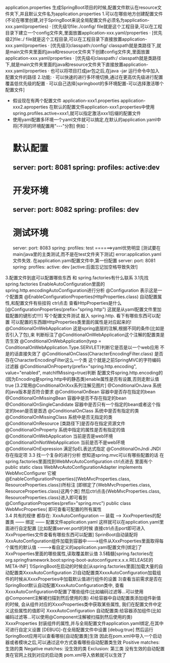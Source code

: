 application.properties
生成SpringBoot项目的时候,配置文件默认在resource文件夹下,并且默认文件名为application.properties
1.可以在哪些地方创建配置文件(不论在哪里创建,对于SpringBoot来说全局配置文件必须名为application-xxx.yaml/properties)
· [优先级1]file:./config/ file就是这个工程目录,可以在工程目录下建立一个config文件夹,里面放置application-xxx.yaml/properties
· [优先级2]file:./        file就是这个工程目录,可以在工程目录下直接放置application-xxx.yaml/properties
· [优先级3]classpath:/config/ classpath就是类路径下,就是main文件夹里面的java和resource文件夹下创建config文件夹,里面放置application-xxx.yaml/properties
· [优先级4]classpath:/        classpath就是类路径下,就是main文件夹里面的java和resource文件夹下直接放置application-xxx.yaml/properties
· 也可以将项目打成jar包之后,在java -jar 运行命令中加入 配置文件的路径
2.功能:
· 可以快速的进行多环境切换,通过在更高优先级进行配置覆盖低优先级的配置
· 可以自己选择[springboot的多环境配置-可以选择激活哪个配置文件]
  - 假设现在有两个配置文件 application-xxx1.properties  application-xxx2.aproperties
  在默认的配置文件application-xxx1.properties中使用spring.profiles.active=xxx1,就可以指定激活xxx1后缀的配置文件
  - 使用yaml配置多环境一个yaml文件就可以搞定,在默认的application.yaml中将[不同的环境配置用"---"分割]
    例如：
    # 默认配置
    server:
      port: 8081
    spring:
      profiles:
        active:dev
    ---
    # 开发环境
    server:
      port: 8082
    spring:
      profiles: dev
    ---
    # 测试环境
    server:
      port: 8083
    spring:
      profiles: test
======>yaml优势明显
[测试要在main/java里的主类测试,而不是在test文件夹下测试]
error:application.yaml文件失效.
在application.yaml配置文件中,第一份配置
server:
  port: 8081
spring:
  profiles:
    active: dev
[active:后面忘记加空格导致失效!]

3.配置文件到底可以配置哪些东西 和 spring.factories有什么联系
3.1先找spring.factories EnableAutoConfiguration里面的spring.http.encodingAutoConfiguration进行分析
@Configuration 表示这是一个配置类 
@EnableConfigurationProperties(HttpProperties.class) 自动配置属性,和配置文件有些挂钩
 ctrl点击 查看HttpProperties是什么 
 [@ConfigurationProperties(prefix="spring.http") 这就是从yaml配置文件里加载配置的键形式!!!!]
 写个配置文件测试 敲入 spring.http. 看下有哪些东西可以配置
 可以配置的东西跟HttpProperties类里面的属性是对应起来的!
@ConditionalOnWebApplication 这是spring底层的注解,根据不同的条件(比如是否引入了包),来
 判断标注了@ConditionalOnWebApplication这个注解的配置类是否生效
 @ConditionalOnWebApplication(tyep = ConditionalOnWebApplication.Type.SERVLET)判断它是否是以一个web应用
 不是的话直接失效了
@ConditionalOnClass(CharacterEncodingFilter.class) 是否存在CharacterEncodingFilter这么一个类
 这个就是之前SpringMVC的字符编码过滤器
@ConditionalOnProperty(prefix="spring.http.encoding", value="enabled", matchIfMissing=true)判断
 配置文件spring.http.encoding的(因为Encoding是spring.http中的静态类)enable属性是否有设置,否则走默认值true
[3.2常用@ConditionalOnXxx系列注解见图片]
@ConditionalOnJava 系统的java版本是否符合要求
@ConditionalOnBean 容器中是否存在指定的bean
@ConditionalOnMissingBean 容器中是否不存在指定的bean
@ConditionalOnSingleCandidate 容器中是否只有一个指定的bean或者这个指定的bean是否是首选
@ConditionalOnClass 系统中是否有指定的类
@ConditionalOnMissingClass 系统中是否无指定的类
@ConditionalOnResource [类路径下]是否存在指定资源文件
@ConditionalOnProperty 系统中指定的属性是否有指定的值
@ConditionalOnWebApplication 当前是否是web环境
@ConditionalOnNotWebApplication 当前是否不是web环境
@ConditionalOnExpression 满足SpEL表达式指定
@ConditionalOnJndi JNDI存在指定项
3.3 找一个复杂的进行分析
想知道spring.mvc可以有哪些配置的话
在spring.factories里面找到WebMvcAutoConfiguration ctrl点进去
里面有个public static class WebMvcAutoConfigurationAdapter implements WebMvcConfigurer
它被@EnableConfigurationProperties({WebMvcProperties.class, ResourceProperties.class})所标注
[即绑定了{WebMvcProperties.class, ResourceProperties.class}这两个类]
然后ctrl点击{WebMvcProperties.class, ResourceProperties.class}进入即可看到
@ConfigurationProperties(prefix="spring.mvc")
public class WebMvcProperties{
即可查看可配置的所有属性   
3.4 共有的规律 都存在:
XxxAutoConfiguration — 装载 —> XxxProperties的配置类 —— 绑定 —— 配置文件application.yaml
这样就可以在application.yaml里面进行自定配置
[比如配置server.port的时候 直接ctrl点击port即可进入XxxProperties文件查看有哪些东西可以配置]
SprinBoot自动装配将XxxAutoConfiguration组件加载到容器中--->组件从XxxProperties里面取得每个属性的默认值
---->看自定义的application.yaml配置文件[绑定]了XxxProperties里面的哪些属性,读取覆盖默认值
3.5精髓[spring.factories在org.springframework.boot:spring-boot-autoconfigure:x.x.x.RELEASE的META-INF]
1)SpringBoot在启动的时候会[从spring.factories里面]加载大量的自动配置类XxxxAutoConfiguration
2)自动配置类XxxxAutoConfiguration加载组件的时候从XxxxProperties中加载默认值进行组件的设置
3)查看当前需求是否在SpringBoot默认自动配置XxxxAutoConfiguration类中,
  查看XxxxAutoConfiguration中配置了哪些组件(比如编码过滤等...可以使用@Component注解被扫描到然后使用的类)
4)给容器中自动配置类添加组件新值的时候, 会从组件对应的XxxxProperties类中获取某些属性,
  我们在配置文件中定义这些属性的值即可
XxxxAutoConfiguration 自动配置类:给容器添加组件(比如编码过滤等...可以使用@Component注解被扫描到然后使用的类)
XxxxProperties 封装组件的属性,并与全局配置文件application.yaml绑定,在其中可进行自定义设置
[DEBUG]-在全局配置文件中设置 [debug:true] 然后运行SpringBoot应用可以查看哪些[自动配置类]生效
因此在pom.xml中导入一个启动器或者模块之后,可以通过这中方式查看哪些自动配置类生效
Positive matches: 生效的类
Negative matches: 没生效的类
Exclusion: 第三类
没有生效的自动配置类在官网上找到对应的启动类 pom.xml导入依赖就可以生效了
